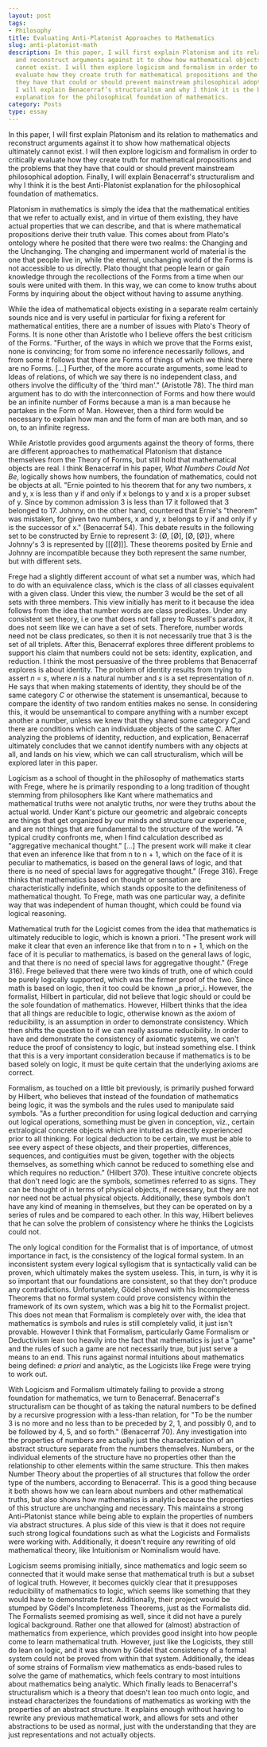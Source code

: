```yaml
---
layout: post
tags:
- Philosophy
title: Evaluating Anti-Platonist Approaches to Mathematics
slug: anti-platonist-math
description: In this paper, I will first explain Platonism and its relation to mathematics
  and reconstruct arguments against it to show how mathematical objects ultimately
  cannot exist. I will then explore logicism and formalism in order to critically
  evaluate how they create truth for mathematical propositions and the problems that
  they have that could or should prevent mainstream philosophical adoption. Finally,
  I will explain Benacerraf’s structuralism and why I think it is the best Anti-Platonist
  explanation for the philosophical foundation of mathematics.
category: Posts
type: essay
---
```


In this paper, I will first explain Platonism and its relation to mathematics and reconstruct arguments against it to show how mathematical objects ultimately cannot exist. I will then explore logicism and formalism in order to critically evaluate how they create truth for mathematical propositions and the problems that they have that could or should prevent mainstream philosophical adoption. Finally, I will explain Benacerraf's structuralism and why I think it is the best Anti-Platonist explanation for the philosophical foundation of mathematics.

Platonism in mathematics is simply the idea that the mathematical entities that we refer to actually exist, and in virtue of them existing, they have actual properties that we can describe, and that is where mathematical propositions derive their truth value. This comes about from Plato's ontology where he posited that there were two realms: the Changing and the Unchanging. The changing and impermanent world of material is the one that people live in, while the eternal, unchanging world of the Forms is not accessible to us directly. Plato thought that people learn or gain knowledge through the recollections of the Forms from a time when our souls were united with them. In this way, we can come to know truths about Forms by inquiring about the object without having to assume anything.

While the idea of mathematical objects existing in a separate realm certainly sounds nice and is very useful in particular for fixing a referent for mathematical entities, there are a number of issues with Plato's Theory of Forms. It is none other than Aristotle who I believe offers the best criticism of the Forms. "Further, of the ways in which we prove that the Forms exist, none is convincing; for from some no inference necessarily follows, and from some it follows that there are Forms of things of which we think there are no Forms. [...] Further, of the more accurate arguments, some lead to Ideas of relations, of which we say there is no independent class, and others involve the difficulty of the 'third man'." (Aristotle 78). The third man argument has to do with the interconnection of Forms and how there would be an infinite number of Forms because a man is a man because he partakes in the Form of Man. However, then a third form would be necessary to explain how man and the form of man are both man, and so on, to an infinite regress.

While Aristotle provides good arguments against the theory of forms, there are different approaches to mathematical Platonism that distance themselves from the Theory of Forms, but still hold that mathematical objects are real. I think Benacerraf in his paper, _What Numbers Could Not Be_, logically shows how numbers, the foundation of mathematics, could not be objects at all. "Ernie pointed to his theorem that for any two numbers, x and y, x is less than y if and only if x belongs to y and x is a proper subset of y. Since by common admission 3 is less than 17 it followed that 3 belonged to 17. Johnny, on the other hand, countered that Ernie's "theorem" was mistaken, for given two numbers, x and y, x belongs to y if and only if y is the successor of x." (Benacerraf 54). This debate results in the following set to be constructed by Ernie to represent 3: {Ø, [Ø], [Ø, [Ø]}, where Johnny's 3 is represented by [[[Ø]]]. These theorems posited by Ernie and Johnny are incompatible because they both represent the same number, but with different sets.

Frege had a slightly different account of what set a number was, which had to do with an equivalence class, which is the class of all classes equivalent with a given class. Under this view, the number 3 would be the set of all sets with three members. This view initially has merit to it because the idea follows from the idea that number words are class predicates. Under any consistent set theory, i.e one that does not fall prey to Russell's paradox, it does not seem like we can have a set of sets. Therefore, number words need not be class predicates, so then it is not necessarily true that 3 is the set of all triplets. After this, Benacerraf explores three different problems to support his claim that numbers could not be sets: identity, explication, and reduction. I think the most persuasive of the three problems that Benacerraf explores is about identity. The problem of identity results from trying to assert _n_ = _s_, where _n_ is a natural number and _s_ is a set representation of _n_. He says that when making statements of identity, they should be of the same category _C_ or otherwise the statement is unsemantical, because to compare the identity of two random entities makes no sense. In considering this, it would be unsemantical to compare anything with a number except another a number, unless we knew that they shared some category _C_,and there are conditions which can individuate objects of the same _C_. After analyzing the problems of identity, reduction, and explication, Benacerraf ultimately concludes that we cannot identify numbers with any objects at all, and lands on his view, which we can call structuralism, which will be explored later in this paper.

Logicism as a school of thought in the philosophy of mathematics starts with Frege, where he is primarily responding to a long tradition of thought stemming from philosophers like Kant where mathematics and mathematical truths were not analytic truths, nor were they truths about the actual world. Under Kant's picture our geometric and algebraic concepts are things that get organized by our minds and structure our experience, and are not things that are fundamental to the structure of the world. "A typical crudity confronts me, when I find calculation described as "aggregative mechanical thought." [...] The present work will make it clear that even an inference like that from n to n + 1, which on the face of it is peculiar to mathematics, is based on the general laws of logic, and that there is no need of special laws for aggregative thought." (Frege 316). Frege thinks that mathematics based on thought or sensation are characteristically indefinite, which stands opposite to the definiteness of mathematical thought. To Frege, math was one particular way, a definite way that was independent of human thought, which could be found via logical reasoning.

Mathematical truth for the Logicist comes from the idea that mathematics is ultimately reducible to logic, which is known a priori. "The present work will make it clear that even an inference like that from n to n + 1, which on the face of it is peculiar to mathematics, is based on the general laws of logic, and that there is no need of special laws for aggregative thought." (Frege 316). Frege believed that there were two kinds of truth, one of which could be purely logically supported, which was the firmer proof of the two. Since math is based on logic, then it too could be known _a prior_i. However, the formalist, Hilbert in particular, did not believe that logic should or could be the sole foundation of mathematics. However, Hilbert thinks that the idea that all things are reducible to logic, otherwise known as the axiom of reducibility, is an assumption in order to demonstrate consistency. Which then shifts the question to if we can really assume reducibility. In order to have and demonstrate the consistency of axiomatic systems, we can't reduce the proof of consistency to logic, but instead something else. I think that this is a very important consideration because if mathematics is to be based solely on logic, it must be quite certain that the underlying axioms are correct.

Formalism, as touched on a little bit previously, is primarily pushed forward by Hilbert, who believes that instead of the foundation of mathematics being logic, it was the symbols and the rules used to manipulate said symbols. "As a further precondition for using logical deduction and carrying out logical operations, something must be given in conception, viz., certain extralogical concrete objects which are intuited as directly experienced prior to all thinking. For logical deduction to be certain, we must be able to see every aspect of these objects, and their properties, differences, sequences, and contiguities must be given, together with the objects themselves, as something which cannot be reduced to something else and which requires no reduction." (Hilbert 370). These intuitive concrete objects that don't need logic are the symbols, sometimes referred to as signs. They can be thought of in terms of physical objects, if necessary, but they are not nor need not be actual physical objects. Additionally, these symbols don't have any kind of meaning in themselves, but they can be operated on by a series of rules and be compared to each other. In this way, Hilbert believes that he can solve the problem of consistency where he thinks the Logicists could not.

The only logical condition for the Formalist that is of importance, of utmost importance in fact, is the consistency of the logical formal system. In an inconsistent system every logical syllogism that is syntactically valid can be proven, which ultimately makes the system useless. This, in turn, is why it is so important that our foundations are consistent, so that they don't produce any contradictions. Unfortunately, Gödel showed with his Incompleteness Theorems that no formal system could prove consistency within the framework of its own system, which was a big hit to the Formalist project. This does not mean that Formalism is completely over with, the idea that mathematics is symbols and rules is still completely valid, it just isn't provable. However I think that Formalism, particularly Game Formalism or Deductivism lean too heavily into the fact that mathematics is just a "game" and the rules of such a game are not necessarily true, but just serve a means to an end. This runs against normal intuitions about mathematics being defined: _a priori_ and analytic, as the Logicists like Frege were trying to work out.

With Logicism and Formalism ultimately failing to provide a strong foundation for mathematics, we turn to Benacerraf. Benacerraf's structuralism can be thought of as taking the natural numbers to be defined by a recursive progression with a less-than relation, for "To be the number 3 is no more and no less than to be preceded by 2, 1, and possibly 0, and to be followed by 4, 5, and so forth." (Benacerraf 70). Any investigation into the properties of numbers are actually just the characterization of an abstract structure separate from the numbers themselves. Numbers, or the individual elements of the structure have no properties other than the relationship to other elements within the same structure. This then makes Number Theory about the properties of all structures that follow the order type of the numbers, according to Benacerraf. This is a good thing because it both shows how we can learn about numbers and other mathematical truths, but also shows how mathematics is analytic because the properties of this structure are unchanging and necessary. This maintains a strong Anti-Platonist stance while being able to explain the properties of numbers via abstract structures. A plus side of this view is that it does not require such strong logical foundations such as what the Logicists and Formalists were working with. Additionally, it doesn't require any rewriting of old mathematical theory, like Intuitionism or Nominalism would have.

Logicism seems promising initially, since mathematics and logic seem so connected that it would make sense that mathematical truth is but a subset of logical truth. However, it becomes quickly clear that it presupposes reducibility of mathematics to logic, which seems like something that they would have to demonstrate first. Additionally, their project would be stumped by Gödel's Incompleteness Theorems, just as the Formalists did. The Formalists seemed promising as well, since it did not have a purely logical background. Rather one that allowed for (almost) abstraction of mathematics from experience, which provides good insight into how people come to learn mathematical truth. However, just like the Logicists, they still do lean on logic, and it was shown by Gödel that consistency of a formal system could not be proved from within that system. Additionally, the ideas of some strains of Formalism view mathematics as ends-based rules to solve the game of mathematics, which feels contrary to most intuitions about mathematics being analytic. Which finally leads to Benacerraf's structuralism which is a theory that doesn't lean too much onto logic, and instead characterizes the foundations of mathematics as working with the properties of an abstract structure. It explains enough without having to rewrite any previous mathematical work, and allows for sets and other abstractions to be used as normal, just with the understanding that they are just representations and not actually objects.